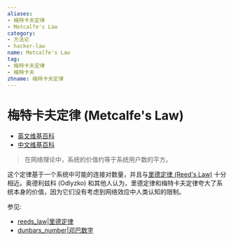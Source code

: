 ```yaml
---
aliases:
- 梅特卡夫定律
- Metcalfe's Law
category:
- 方法论
- hacker-law
name: Metcalfe's Law
tag:
- 梅特卡夫定律
- 梅特卡夫
zhname: 梅特卡夫定律
---
```


# 梅特卡夫定律 (Metcalfe's Law)

- [英文维基百科](https://en.wikipedia.org/wiki/Metcalfe's_law)
- [中文维基百科](https://zh.wikipedia.org/wiki/%E6%A2%85%E7%89%B9%E5%8D%A1%E5%A4%AB%E5%AE%9A%E5%BE%8B)

> 在网络理论中，系统的价值约等于系统用户数的平方。

这个定律基于一个系统中可能的连接对数量，并且与[里德定律 (Reed's Law)](#%e9%87%8c%e5%be%b7%e5%ae%9a%e5%be%8b-reeds-law) 十分相近。奥德利兹科 (Odlyzko) 和其他人认为，里德定律和梅特卡夫定律夸大了系统本身的价值，因为它们没有考虑到网络效应中人类认知的限制。

参见:

- [reeds_law|里德定律](./reeds_law.md)
- [dunbars_number|邓巴数字](./dunbars_number.md)

